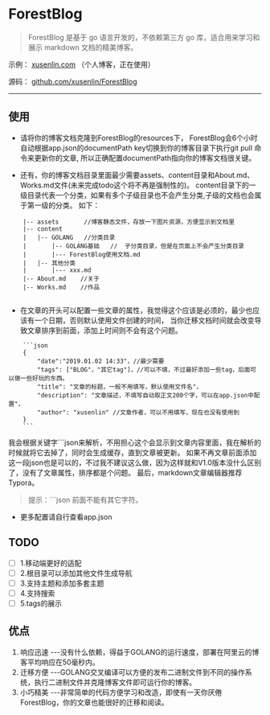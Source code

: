 # ForestBlog

> ForestBlog 是基于 go 语言开发的，不依赖第三方 go 库，适合用来学习和展示 markdown 文档的精美博客。


示例： [xusenlin.com](http://xusenlin.com) （个人博客，正在使用）

源码： [github.com/xusenlin/ForestBlog](https://github.com/xusenlin/ForestBlog)

---  
## 使用

- 请将你的博客文档克隆到ForestBlog的resources下，
ForestBlog会6个小时自动根据app.json的documentPath key切换到你的博客目录下执行git pull 命令来更新你的文章,
所以正确配置documentPath指向你的博客文档很关键。

- 还有，你的博客文档目录里面最少需要assets、content目录和About.md、Works.md文件(未来完成todo这个将不再是强制性的)。
content目录下的一级目录代表一个分类，如果有多个子级目录也不会产生分类,子级的文档也会属于第一级的分类。
如下：
```
    |-- assets       //博客静态文件，存放一下图片资源，方便显示到文档里
    |-- content
    |   |-- GOLANG   //分类目录
    |       |-- GOLANG基础   //  子分类目录，但是在页面上不会产生分类目录
    |       |--- ForestBlog使用文档.md   
    |   |-- 其他分类
    |       |--- xxx.md
    |-- About.md    //关于
    |-- Works.md    //作品
    
```
- 在文章的开头可以配置一些文章的属性，我觉得这个应该是必须的，最少也应该有一个日期，否则默认使用文件创建的时间，
当你迁移文档时间就会改变导致文章排序到前面，添加上时间则不会有这个问题。
```
    ```json
    {
        "date":"2019.01.02 14:33"，//最少需要
        "tags": ["BLOG"，"其它tag"]，//可以不填，不过最好添加一些tag，后面可以做一些好玩的东西。
        "title": "文章的标题，一般不用填写，默认使用文件名"，
        "description": "文章描述，不填写自动取正文200个字，可以在app.json中配置"，
        "author": "xusenlin" //文章作者，可以不用填写，现在也没有使用到
    }
    ```
```
我会根据关键字```json来解析，不用担心这个会显示到文章内容里面，我在解析的时候就将它去掉了，同时会生成缓存，直到文章被更新。
如果不再文章前面添加这一段json也是可以的，不过我不建议这么做，因为这样就和V1.0版本没什么区别了，没有了文章属性，排序都是个问题。
最后，markdown文章编辑器推荐Typora。

> 提示：```json 前面不能有其它字符。

- 更多配置请自行查看app.json

## TODO
- [ ] 1.移动端更好的适配
- [ ] 2.根目录可以添加其他文件生成导航
- [ ] 3.支持主题和添加多套主题
- [ ] 4.支持搜索
- [ ] 5.tags的展示

## 优点 ##

1. 响应迅速  ---没有什么依赖，得益于GOLANG的运行速度，部署在阿里云的博客平均响应在50毫秒内。
2. 迁移方便  ---GOLANG交叉编译可以方便的发布二进制文件到不同的操作系统，执行二进制文件并克隆博客文件即可运行你的博客。
3. 小巧精美  ---非常简单的代码方便学习和改造，即使有一天你厌倦ForestBlog，你的文章也能很好的迁移和阅读。
